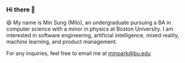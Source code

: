 ### Hi there 👋

😄 My name is Min Sung (Milo), an undergraduate pursuing a BA in computer science with a minor in physics at Boston University. I am interested in software engineering, artificial intelligence, mixed reality, machine learning, and product management.

For any inquiries, feel free to email me at minpark@bu.edu


<!--
**miloopark/miloopark** is a ✨ _special_ ✨ repository because its `README.md` (this file) appears on your GitHub profile.

Here are some ideas to get you started:

- 🔭 I’m currently working on ...
- 🌱 I’m currently learning ...
- 👯 I’m looking to collaborate on ...
- 🤔 I’m looking for help with ...
- 💬 Ask me about ...
- 📫 How to reach me: ...
- 😄 Pronouns: ...
- ⚡ Fun fact: ...
-->
